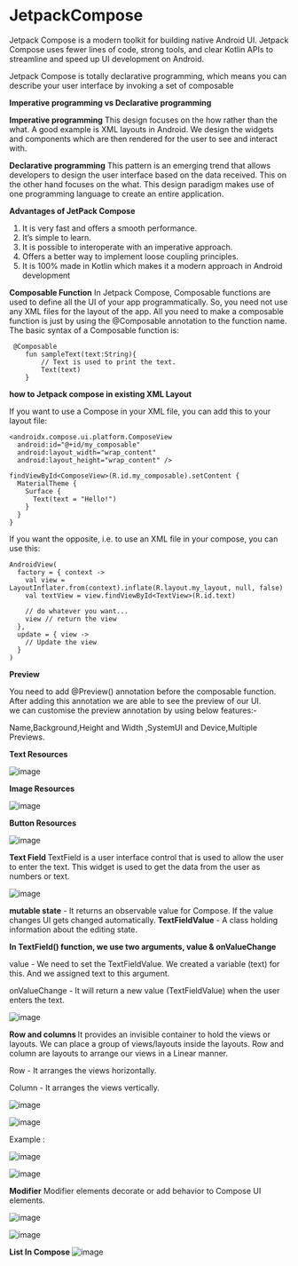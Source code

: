 # JetpackCompose

 Jetpack Compose is a modern toolkit for building native Android UI. Jetpack Compose uses fewer lines of code, strong tools, and clear Kotlin APIs to streamline and speed up UI development on Android. 

 Jetpack Compose is totally declarative programming, which means you can describe your user interface by invoking a set of composable

<b>Imperative programming vs Declarative programming</b>

<b>Imperative programming</b>
This design focuses on the how rather than the what. A good example is XML layouts in Android. We design the widgets and components which are then rendered for the user to see and interact with.

<b>Declarative programming</b>
This pattern is an emerging trend that allows developers to design the user interface based on the data received. This on the other hand focuses on the what. This design paradigm makes use of one programming language to create an entire application.

<b>Advantages of JetPack Compose</b>
1. It is very fast and offers a smooth performance.
2. It’s simple to learn.
3. It is possible to interoperate with an imperative approach.
4. Offers a better way to implement loose coupling principles.
5. It is 100% made in Kotlin which makes it a modern approach in Android development

<b>Composable Function</b>
In Jetpack Compose, Composable functions are used to define all the UI of your app programmatically. So, you need not use any XML files for the layout of the app. All you need to make a composable function is just by using the @Composable annotation to the function name. The basic syntax of a Composable function is:
```
 @Composable
    fun sampleText(text:String){
        // Text is used to print the text.
        Text(text)
    }
```
 

<b>how to Jetpack compose in existing XML Layout</b>

If you want to use a Compose in your XML file, you can add this to your layout file:

```
<androidx.compose.ui.platform.ComposeView
  android:id="@+id/my_composable"
  android:layout_width="wrap_content"
  android:layout_height="wrap_content" />
```
```
findViewById<ComposeView>(R.id.my_composable).setContent {
  MaterialTheme {
    Surface {
      Text(text = "Hello!")
    }
  }
}
```
If you want the opposite, i.e. to use an XML file in your compose, you can use this:

```
AndroidView(
  factory = { context ->
    val view = LayoutInflater.from(context).inflate(R.layout.my_layout, null, false)
    val textView = view.findViewById<TextView>(R.id.text)

    // do whatever you want...
    view // return the view
  },
  update = { view ->
    // Update the view
  }
)
```
<b>Preview</b>

You need to add @Preview() annotation before the composable function. After adding this annotation we are able to see the preview of our UI.\
we can customise the preview annotation by using below features:-

Name,Background,Height and Width ,SystemUI and Device,Multiple Previews.


<b> Text Resources </b>

![image](https://github.com/rohan5576/JetpackCompose/assets/22514415/f708617a-a068-44ab-b58c-968528e3194f)

<b> Image Resources </b>

![image](https://github.com/rohan5576/JetpackCompose/assets/22514415/10788784-87ce-4d30-90c1-89d92c7e9f93)

<b> Button Resources</b>

![image](https://github.com/rohan5576/JetpackCompose/assets/22514415/205d9532-0491-44f9-9628-6f736d5ad515)

<b> Text Field </b>
 TextField is a user interface control that is used to allow the user to enter the text. This widget is used to get the data from the user as numbers or text. 
 
![image](https://github.com/rohan5576/JetpackCompose/assets/22514415/8f6160d8-c01a-4172-8f73-9f6dfe6ef6c7)

<b>mutable state</b> -  It returns an observable value for Compose. If the value changes UI gets changed automatically. 
<b>TextFieldValue</b> - A class holding information about the editing state. 

<b>In TextField() function, we use two arguments, value & onValueChange</b>

 value - We need to set the TextFieldValue. We created a variable (text) for this. And we assigned text to this argument.

 onValueChange - It will return a new value (TextFieldValue)  when the user enters the text. 

 ![image](https://github.com/rohan5576/JetpackCompose/assets/22514415/45549b74-3a36-4819-9302-e7a283a5a2b4)


 <b> Row and columns </b>
 It provides an invisible container to hold the views or layouts. We can place a group of views/layouts inside the layouts. Row and column are layouts to arrange our views in a Linear manner. 

 Row - It arranges the views horizontally.
 
 Column - It arranges the views vertically. 

 ![image](https://github.com/rohan5576/JetpackCompose/assets/22514415/a035fa1d-226a-4490-9a63-a17704fc8caa)

 ![image](https://github.com/rohan5576/JetpackCompose/assets/22514415/be6b80a2-8c86-4e84-81ec-1e7d22db719b)

Example :

![image](https://github.com/rohan5576/JetpackCompose/assets/22514415/cf9db24a-37ab-4218-9d1a-2f2b35602dab)

![image](https://github.com/rohan5576/JetpackCompose/assets/22514415/ad9fe55a-2ee8-46f3-bab7-51579a669e30)


<b>Modifier</b>
Modifier elements decorate or add behavior to Compose UI elements. 

![image](https://github.com/rohan5576/JetpackCompose/assets/22514415/bee4980d-e7ae-4562-a04e-43e28fe09b6b)

![image](https://github.com/rohan5576/JetpackCompose/assets/22514415/705da648-c9f2-42c9-a4d8-0ce6d89bbce7)


<b>List In Compose</b>
![image](https://github.com/rohan5576/JetpackCompose/assets/22514415/c53ea2b1-f14c-4878-b39a-d1f6b2aac16a)

